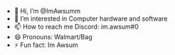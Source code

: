 - 👋 Hi, I’m @ImAwsumm
- 👀 I’m interested in Computer hardware and software
- 📫 How to reach me Discord: im.awsum#0
- 😄 Pronouns: Walmart/Bag
- ⚡ Fun fact: Im Awsum
<!---
ImAwsumm/ImAwsumm is a ✨ special ✨ repository because its `README.md` (this file) appears on your GitHub profile.
You can click the Preview link to take a look at your changes.
--->
